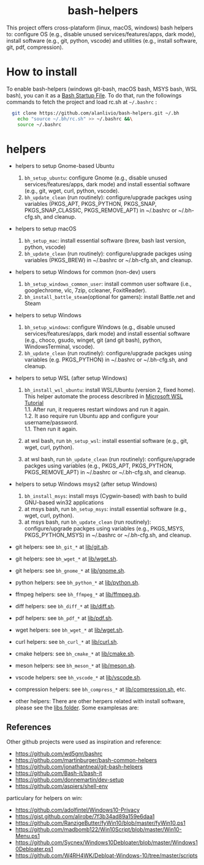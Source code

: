 <h1 align="center">bash-helpers</h1>

This project offers cross-plataform (linux, macOS, windows) bash helpers to: configure OS (e.g., disable unused services/features/apps, dark mode), install software (e.g., git, python, vscode) and utilities (e.g., install software, git, pdf, compression).

# How to install

To enable bash-helpers (windows git-bash, macOS bash, MSYS bash, WSL bash), you can it as  a [Bash Startup File](https://www.gnu.org/software/bash/manual/html_node/Bash-Startup-Files.html). To do that, run the followings commands to fetch the project and load rc.sh at `~/.bashrc` :

```bash
  git clone https://github.com/alanlivio/bash-helpers.git ~/.bh
    echo "source ~/.bh/rc.sh" >> ~/.bashrc &&\
    source ~/.bashrc
  ```

# helpers
* helpers to setup Gnome-based Ubuntu  
  1. `bh_setup_ubuntu`: configure Gnome (e.g., disable unused services/features/apps, dark mode) and install essential software (e.g., git, wget, curl, python, vscode).
  2. `bh_update_clean` (run routinely): configure/upgrade packges using variables (PKGS_APT, PKGS_PYTHON, PKGS_SNAP, PKGS_SNAP_CLASSIC, PKGS_REMOVE_APT) in ~/.bashrc or ~/.bh-cfg.sh, and cleanup.

* helpers to setup macOS  
  1. `bh_setup_mac`: install essential software (brew, bash last version, python, vscode)
  2. `bh_update_clean` (run routinely): configure/upgrade packges using variables (PKGS_BREW) in ~/.bashrc or ~/.bh-cfg.sh, and cleanup.

* helpers to setup Windows for common (non-dev) users
  1. `bh_setup_windows_common_user`: install common user software (i.e., googlechrome, vlc, 7zip, ccleaner, FoxitReader).
  2. `bh_install_battle_steam`(optional for gamers): install Battle.net and Steam

* helpers to setup Windows
  1. `bh_setup_windows`: configure Windows (e.g., disable unused services/features/apps, dark mode) and install essential software (e.g., choco, gsudo, winget, git (and git bash), python, WindowsTerminal, vscode).
  2. `bh_update_clean` (run routinely): configure/upgrade packges using variables (e.g. PKGS_PYTHON) in ~/.bashrc or ~/.bh-cfg.sh, and cleanup.

* helpers to setup WSL (after setup Windows)
  1. `bh_install_wsl_ubuntu`: install WSL/Ubuntu (version 2, fixed home). This helper automate the process describred in [Microsoft WSL Tutorial](https://docs.microsoft.com/en-us/windows/wsl/wsl2-install)  
    1.1. After run, it requeres restart windows and run it again.  
    1.2. It aso require run Ubuntu app and configure your username/password.  
    1.1. Then run it again.

  2. at wsl bash, run `bh_setup_wsl`: install essential software (e.g., git, wget, curl, python).
  3. at wsl bash, run `bh_update_clean` (run routinely): configure/upgrade packges using variables (e.g., PKGS_APT, PKGS_PYTHON, PKGS_REMOVE_APT) in ~/.bashrc or ~/.bh-cfg.sh, and cleanup.

* helpers to setup Windows msys2 (after setup Windows)
  1. `bh_install_msys`: install msys (Cygwin-based) with bash to build GNU-based win32 applications
  2. at msys bash, run `bh_setup_msys`: install essential software (e.g., wget, curl, python).
  3. at msys bash, run `bh_update_clean` (run routinely): configure/upgrade packges using variables (e.g., PKGS_MSYS, PKGS_PYTHON_MSYS) in ~/.bashrc or ~/.bh-cfg.sh, and cleanup.
* git helpers: see `bh_git_*` at [lib/git.sh](lib/git.sh).
* git helpers: see `bh_wget_*` at [lib/wget.sh](lib/wget.sh).
* git helpers: see `bh_gnome_*` at [lib/gnome.sh](lib/gnome.sh).
* python helpers: see `bh_python_*` at [lib/python.sh](lib/python.sh).
* ffmpeg helpers: see `bh_ffmpeg_*` at [lib/ffmpeg.sh](lib/ffmpeg.sh).
* diff helpers: see `bh_diff_*` at [lib/diff.sh](lib/diff.sh).
* pdf helpers: see `bh_pdf_*` at [lib/pdf.sh](lib/pdf.sh).
* wget helpers: see `bh_wget_*` at [lib/wget.sh](lib/wget.sh).
* curl helpers: see `bh_curl_*` at [lib/curl.sh](lib/curl.sh).
* cmake helpers: see `bh_cmake_*` at [lib/cmake.sh](lib/cmake.sh).
* meson helpers: see `bh_meson_*` at [lib/meson.sh](lib/meson.sh).
* vscode helpers: see `bh_vscode_*` at [lib/vscode.sh](lib/vscode.sh).
* compression helpers: see `bh_compress_*` at [lib/compression.sh](lib/compression.sh), etc.
* other helpers: There are other herpers related with install software, please see the [libs folder](lib/). Some examplesas are:

## References

Other github projects were used as inspiration and reference:

* https://github.com/wd5gnr/bashrc
* https://github.com/martinburger/bash-common-helpers
* https://github.com/jonathantneal/git-bash-helpers
* https://github.com/Bash-it/bash-it
* https://github.com/donnemartin/dev-setup
* https://github.com/aspiers/shell-env

particulary for helpers on win:

* https://github.com/adolfintel/Windows10-Privacy
* https://gist.github.com/alirobe/7f3b34ad89a159e6daa1
* https://github.com/RanzigeButter/fyWin10/blob/master/fyWin10.ps1
* https://github.com/madbomb122/Win10Script/blob/master/Win10-Menu.ps1
* https://github.com/Sycnex/Windows10Debloater/blob/master/Windows10Debloater.ps1
* https://github.com/W4RH4WK/Debloat-Windows-10/tree/master/scripts
